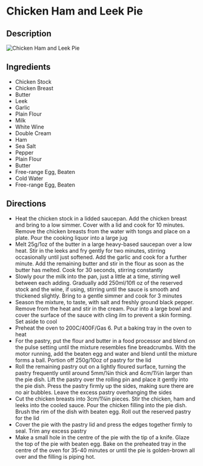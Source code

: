 # Chicken Ham and Leek Pie

## Description
![Chicken Ham and Leek Pie](https://www.themealdb.com/images/media/meals/xrrtss1511555269.jpg "Chicken Ham and Leek Pie")

## Ingredients
- Chicken Stock
- Chicken Breast
- Butter
- Leek
- Garlic
- Plain Flour
- Milk
- White Wine
- Double Cream
- Ham
- Sea Salt
- Pepper
- Plain Flour
- Butter
- Free-range Egg, Beaten
- Cold Water
- Free-range Egg, Beaten

## Directions
- Heat the chicken stock in a lidded saucepan. Add the chicken breast and bring to a low simmer. Cover with a lid and cook for 10 minutes. Remove the chicken breasts from the water with tongs and place on a plate. Pour the cooking liquor into a large jug
- Melt 25g/1oz of the butter in a large heavy-based saucepan over a low heat. Stir in the leeks and fry gently for two minutes, stirring occasionally until just softened. Add the garlic and cook for a further minute. Add the remaining butter and stir in the flour as soon as the butter has melted. Cook for 30 seconds, stirring constantly
- Slowly pour the milk into the pan, just a little at a time, stirring well between each adding. Gradually add 250ml/10fl oz of the reserved stock and the wine, if using, stirring until the sauce is smooth and thickened slightly. Bring to a gentle simmer and cook for 3 minutes
- Season the mixture, to taste, with salt and freshly ground black pepper. Remove from the heat and stir in the cream. Pour into a large bowl and cover the surface of the sauce with cling ilm to prevent a skin forming. Set aside to cool
- Preheat the oven to 200C/400F/Gas 6. Put a baking tray in the oven to heat
- For the pastry, put the flour and butter in a food processor and blend on the pulse setting until the mixture resembles fine breadcrumbs. With the motor running, add the beaten egg and water and blend until the mixture forms a ball. Portion off 250g/10oz of pastry for the lid
- Roll the remaining pastry out on a lightly floured surface, turning the pastry frequently until around 5mm/¼in thick and 4cm/1½in larger than the pie dish. Lift the pastry over the rolling pin and place it gently into the pie dish. Press the pastry firmly up the sides, making sure there are no air bubbles. Leave the excess pastry overhanging the sides
- Cut the chicken breasts into 3cm/1¼in pieces. Stir the chicken, ham and leeks into the cooled sauce. Pour the chicken filling into the pie dish. Brush the rim of the dish with beaten egg. Roll out the reserved pastry for the lid
- Cover the pie with the pastry lid and press the edges together firmly to seal. Trim any excess pastry
- Make a small hole in the centre of the pie with the tip of a knife. Glaze the top of the pie with beaten egg. Bake on the preheated tray in the centre of the oven for 35-40 minutes or until the pie is golden-brown all over and the filling is piping hot.

